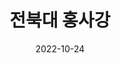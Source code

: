 ---
# Leave the homepage title empty to use the site title
title: "전북대 홍사강"
date: 2022-10-24
type: landing

design:
  # Default section spacing
  spacing: "6rem"

sections:
  - block: resume-biography-3
    id: summary
    content:
      # Choose a user profile to display (a folder name within `content/authors/`)
      username: admin
      text: ""
    design:
      css_class: cloud
      background:
        image:
          # Add your image background to `assets/media/`.
          filename: profile.jpg
          filters:
            brightness: 1.0
          size: cover
          position: center
          parallax: false
  # - block: slider
  #   content:
  #     slides:

  #     - title: <span style="font-size:70%">Recruit</span>
  #       content: <span style="font-size:70%">Interested in MacsLAB?</span>
  #       align: center
  #       background:
  #         image:
  #           filename: profile.jpg
  #           filters:
  #             brightness: 0.4
  #         position: center
  #         color: '#000'
  #       link:
  #         icon: user
  #         icon_pack: fas
  #         text: <span style="font-size:60%">Join Us</span>
  #         text-color: '#000'
  #         url: contact

  #     - title: <span style="font-size:70%">AI</span>
  #       content: <span style="font-size:70%">의료/항공우주/컨텐츠 등 특성화 분야에 적용 가능한 AI 기술 개발<span style="font-size:70%">
  #       align: center
  #       background:
  #         image:
  #           filename: profile.jpg
  #           filters:
  #             brightness: 0.4
  #         position: center
  #         color: '#000'

  #     - title: <span style="font-size:70%">Healthcare</span>
  #       content: <span style="font-size:70%">의료 및 헬스케어 분야에 적용 가능한 AI 기술 개발</span>
  #       align: center
  #       background:
  #         image:
  #           filename: profile.jpg
  #           filters:
  #             brightness: 0.4
  #         position: center
  #         color: '#000'

  #     - title: <span style="font-size:70%">Mathematics</span>
  #       content: <span style="font-size:70%">AI와 관련된 수학 및 최적화 이론 연구</span>
  #       align: center
  #       background:
  #         image:
  #           filename: profile.jpg
  #           filters:
  #             brightness: 0.4
  #         position: center
  #         color: '#000'

  #     - title: <span style="font-size:70%">Development</span>
  #       content: <span style="font-size:70%">기반 기술을 활용한 Full-Stack 어플리케이션 개발</span>
  #       align: center
  #       background:
  #         image:
  #           filename: profile.jpg
  #           filters:
  #             brightness: 0.4
  #         position: center
  #         color: '#000'

  #   design:
  #     # Slide height is automatic unless you force a specific height (e.g. '400px')
  #     slide_height: '350px'
  #     slide_width: '100px'
  #     is_fullscreen: false
  #     # Automatically transition through slides?
  #     loop: true
  #     # Duration of transition between slides (in ms)
  #     interval: 3000
      
  - block: collection
    id: project
    content:
      title: 프로젝트
      filters:
        folders:
          - project
    design:
      view: community/custom_card
      columns: 2
  - block: resume-awards
    id: award
    content:
      title: 대회
      username: admin
  - block: collection
    id: etc
    content:
      title: 기타 활동
      filters:
        folders:
          - etc
    design:
      columns: 1
      view: card
  - block: resume-skills
    id: skils
    content:
      title: 프로그래밍 언어
      username: admin
    design:
      show_skill_percentage: false
      columns: '1'
  - block: resume-languages
    content:
      title: 언어
      username: admin
---